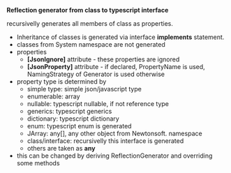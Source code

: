 ﻿**Reflection generator from class to typescript interface**

recursivelly generates all members of class as properties.
- Inheritance of classes is generated via interface **implements** statement.
- classes from System namespace are not generated
- properties 
  - **[JsonIgnore]** attribute - these properties are ignored
  - **[JsonProperty]** attribute - if declared, PropertyName is used, NamingStrategy of Generator is used otherwise
- property type is determined by 
  - simple type: simple json/javascript type
  - enumerable: array
  - nullable: typescript nullable, if not reference type
  - generics: typescript generics
  - dictionary: typescript dictionary
  - enum: typescript enum is generated
  - JArray: any[], any other object from Newtonsoft. namespace
  - class/interface: recursivelly this interface is generated
  - others are taken as **any**
- this can be changed by deriving ReflectionGenerator and overriding some methods
